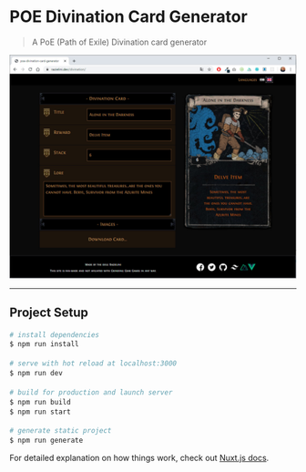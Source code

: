# POE Divination Card Generator

> A PoE (Path of Exile) Divination card generator

![PoeDivinationCard](static/main.jpg)

---

## Project Setup

``` bash
# install dependencies
$ npm run install

# serve with hot reload at localhost:3000
$ npm run dev

# build for production and launch server
$ npm run build
$ npm run start

# generate static project
$ npm run generate
```

For detailed explanation on how things work, check out [Nuxt.js docs](https://nuxtjs.org).
